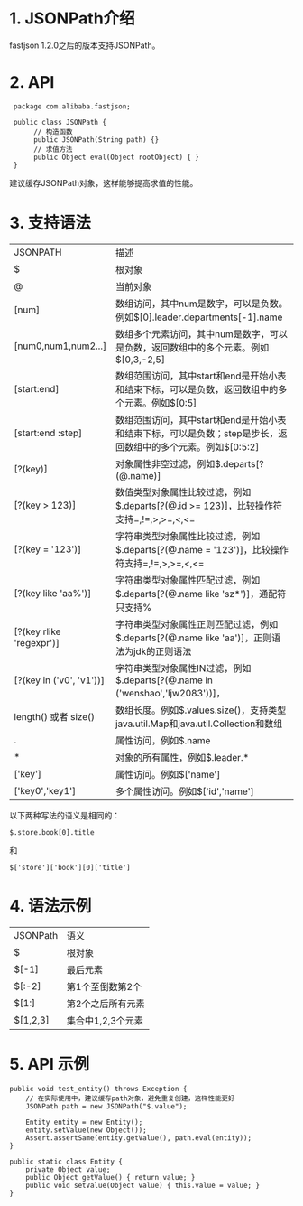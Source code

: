 # 1. JSONPath介绍
fastjson 1.2.0之后的版本支持JSONPath。

# 2. API
     package com.alibaba.fastjson;
     
     public class JSONPath {
          // 构造函数
          public JSONPath(String path) {} 
          // 求值方法
          public Object eval(Object rootObject) { }
     }

建议缓存JSONPath对象，这样能够提高求值的性能。

# 3. 支持语法
<table>
<tr><td>JSONPATH</td><td>描述</td></tr>
<tr><td>$</td><td>根对象</td></tr>
<tr><td>@</td><td>当前对象</td></tr>
<tr><td>[num]</td><td>数组访问，其中num是数字，可以是负数。例如$[0].leader.departments[-1].name</td></tr>
<tr><td>[num0,num1,num2...]</td><td>数组多个元素访问，其中num是数字，可以是负数，返回数组中的多个元素。例如$[0,3,-2,5]</td></tr>
<tr><td>[start:end]</td><td>数组范围访问，其中start和end是开始小表和结束下标，可以是负数，返回数组中的多个元素。例如$[0:5]</td></tr>
<tr><td>[start:end :step]</td><td>数组范围访问，其中start和end是开始小表和结束下标，可以是负数；step是步长，返回数组中的多个元素。例如$[0:5:2]</td></tr>
<tr><td>[?(key)]</td><td>对象属性非空过滤，例如$.departs[?(@.name)]</td></tr>
<tr><td>[?(key > 123)]</td><td>数值类型对象属性比较过滤，例如$.departs[?(@.id >= 123)]，比较操作符支持=,!=,>,>=,&lt;,&lt;= </td></tr>
<tr><td>[?(key = '123')]</td><td>字符串类型对象属性比较过滤，例如$.departs[?(@.name = '123')]，比较操作符支持=,!=,>,>=,&lt;,&lt;= </td></tr>
<tr><td>[?(key like 'aa%')]</td><td>字符串类型对象属性匹配过滤，例如$.departs[?(@.name like 'sz*')]，通配符只支持% </td></tr>
<tr><td>[?(key rlike 'regexpr')]</td><td>字符串类型对象属性正则匹配过滤，例如$.departs[?(@.name like 'aa')]，正则语法为jdk的正则语法 </td></tr>
<tr><td>[?(key in ('v0', 'v1'))]</td><td>字符串类型对象属性IN过滤，例如$.departs[?(@.name in ('wenshao','ljw2083'))]，</td></tr>
<tr><td>length() 或者 size()</td><td>数组长度。例如$.values.size()，支持类型java.util.Map和java.util.Collection和数组</td></tr>
<tr><td>.</td><td>属性访问，例如$.name</td></tr>
<tr><td>*</td><td>对象的所有属性，例如$.leader.*</td></tr>
<tr><td>['key']</td><td>属性访问。例如$['name']</td></tr>
<tr><td>['key0','key1']</td><td>多个属性访问。例如$['id','name']</td></tr>
</table>

以下两种写法的语义是相同的：

    $.store.book[0].title
和

    $['store']['book'][0]['title']


# 4. 语法示例
<table>
<tr><td>JSONPath</td><td>语义</td></tr>
<tr><td>$</td><td>根对象</td></tr>
<tr><td>$[-1]</td><td>最后元素</td></tr>
<tr><td>$[:-2]</td><td>第1个至倒数第2个</td></tr>
<tr><td>$[1:]</td><td>第2个之后所有元素</td></tr>
<tr><td>$[1,2,3]</td><td>集合中1,2,3个元素</td></tr>
</td>
</table>

# 5. API 示例

    public void test_entity() throws Exception {
        // 在实际使用中，建议缓存path对象，避免重复创建，这样性能更好
        JSONPath path = new JSONPath("$.value"); 

        Entity entity = new Entity();
        entity.setValue(new Object());
        Assert.assertSame(entity.getValue(), path.eval(entity));
    }
    
    public static class Entity {
        private Object value;
        public Object getValue() { return value; }
        public void setValue(Object value) { this.value = value; }
    }
